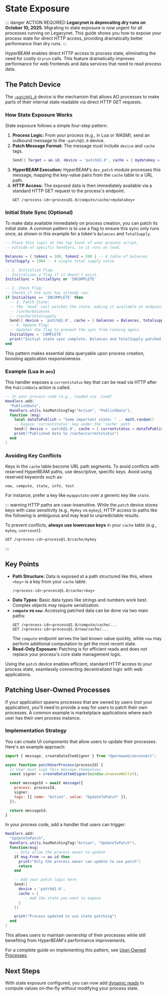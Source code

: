 # State Exposure

::: danger ACTION REQUIRED
**Legacynet is deprecating dry runs on October 10, 2025.** Migrating to state exposure is now urgent for all processes running on Legacynet. This guide shows you how to expose your process state for direct HTTP access, providing dramatically better performance than dry runs.
:::

HyperBEAM enables direct HTTP access to process state, eliminating the need for costly `dryrun` calls. This feature dramatically improves performance for web frontends and data services that need to read process data.

## The Patch Device

The [`~patch@1.0`](https://hyperbeam.arweave.net/build/devices/hyperbeam-devices.html) device is the mechanism that allows AO processes to make parts of their internal state readable via direct HTTP GET requests.

### How State Exposure Works

State exposure follows a simple four-step pattern:

1.  **Process Logic:** From your process (e.g., in Lua or WASM), send an outbound message to the `~patch@1.0` device.
2.  **Patch Message Format:** The message must include `device` and `cache` tags.
    ```lua
    Send({ Target = ao.id, device = 'patch@1.0', cache = { mydatakey = MyValue } })
    ```
3.  **HyperBEAM Execution:** HyperBEAM's `dev_patch` module processes this message, mapping the key-value pairs from the `cache` table to a URL path.
4.  **HTTP Access:** The exposed data is then immediately available via a standard HTTP GET request to the process's endpoint.
    ```HyperBEAM
    GET /<process-id>~process@1.0/compute/cache/<mydatakey>
    ```

### Initial State Sync (Optional)

To make data available immediately on process creation, you can patch its initial state. A common pattern is to use a flag to ensure this sync only runs once, as shown in this example for a token's `Balances` and `TotalSupply`.

```lua
-- Place this logic at the top level of your process script,
-- outside of specific handlers, so it runs on load.

Balances = { token1 = 100, token2 = 200 } -- A table of balances
TotalSupply = 1984 -- A single total supply value

-- 1. Initialize Flag:
-- Initializes a flag if it doesn't exist.
InitialSync = InitialSync or 'INCOMPLETE'

-- 2. Check Flag:
-- Checks if the sync has already run.
if InitialSync == 'INCOMPLETE' then
  -- 3. Patch State:
  -- The `Send` call patches the state, making it available at endpoints like:
  -- /cache/balances
  -- /cache/totalsupply
  Send({ device = 'patch@1.0', cache = { balances = Balances, totalsupply = TotalSupply } })
  -- 4. Update Flag:
  -- Updates the flag to prevent the sync from running again.
  InitialSync = 'COMPLETE'
  print("Initial state sync complete. Balances and TotalSupply patched.")
end
```

This pattern makes essential data queryable upon process creation, boosting application responsiveness.

### Example (Lua in `aos`)

This handler exposes a `currentstatus` key that can be read via HTTP after the `PublishData` action is called.

```lua
-- In your process code (e.g., loaded via .load)
Handlers.add(
  "PublishData",
  Handlers.utils.hasMatchingTag("Action", "PublishData"),
  function (msg)
    local dataToPublish = "Some important state: " .. math.random()
    -- Expose 'currentstatus' key under the 'cache' path
    Send({ device = 'patch@1.0', cache = { currentstatus = dataToPublish } })
    print("Published data to /cache/currentstatus")
  end
)
```

### Avoiding Key Conflicts

Keys in the `cache` table become URL path segments. To avoid conflicts with reserved HyperBEAM paths, use descriptive, specific keys. Avoid using reserved keywords such as:

```
now, compute, state, info, test
```

For instance, prefer a key like `myappstate` over a generic key like `state`.

::: warning
HTTP paths are case-insensitive. While the `patch` device stores keys with case sensitivity (e.g., `MyKey` vs `mykey`), HTTP access to paths like the following is ambiguous and may lead to unpredictable results.

To prevent conflicts, **always use lowercase keys** in your `cache` table (e.g., `mykey`, `usercount`).

```HyperBEAM
GET /<process-id>~process@1.0/cache/mykey
```

:::

## Key Points

- **Path Structure:** Data is exposed at a path structured like this, where `<key>` is a key from your `cache` table:
  ```HyperBEAM
  /<process-id>~process@1.0/cache/<key>
  ```
- **Data Types:** Basic data types like strings and numbers work best. Complex objects may require serialization.
- **`compute` vs `now`:** Accessing patched data can be done via two main paths:
  ```HyperBEAM
  GET /<process-id>~process@1.0/compute/cache/...
  GET /<process-id>~process@1.0/now/cache/...
  ```
  The `compute` endpoint serves the last known value quickly, while `now` may perform additional computation to get the most recent state.
- **Read-Only Exposure:** Patching is for efficient reads and does not replace your process's core state management logic.

Using the `patch` device enables efficient, standard HTTP access to your process state, seamlessly connecting decentralized logic with web applications.

## Patching User-Owned Processes

If your application spawns processes that are owned by users (not your application), you'll need to provide a way for users to patch their own processes. A common example is marketplace applications where each user has their own process instance.

### Implementation Strategy

You can create UI components that allow users to update their processes. Here's an example approach:

```javascript
import { message, createDataItemSigner } from "@permaweb/aoconnect";

async function patchUserProcess(processId) {
  // User must sign this message themselves
  const signer = createDataItemSigner(window.arweaveWallet);

  const messageId = await message({
    process: processId,
    signer,
    tags: [{ name: "Action", value: "UpdateToPatch" }],
  });

  return messageId;
}
```

In your process code, add a handler that users can trigger:

```lua
Handlers.add(
  "UpdateToPatch",
  Handlers.utils.hasMatchingTag("Action", "UpdateToPatch"),
  function(msg)
    -- Only allow the process owner to update
    if msg.From ~= ao.id then
      print("Only the process owner can update to use patch")
      return
    end

    -- Add your patch logic here
    Send({
      device = 'patch@1.0',
      cache = {
        -- Add the state you want to expose
      }
    })

    print("Process updated to use state patching")
  end
)
```

This allows users to maintain ownership of their processes while still benefiting from HyperBEAM's performance improvements.

For a complete guide on implementing this pattern, see [User-Owned Processes](./user-owned-processes.md).

## Next Steps

With state exposure configured, you can now add [dynamic reads](./dynamic-reads.md) to compute values on-the-fly without modifying your process state.
